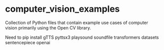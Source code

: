 # computer_vision_examples
Collection of Python files that contain example use cases of computer vision primarily using the Open CV library. 

Need to pip install gTTS pyttsx3 playsound soundfile transformers datasets sentencepiece openai